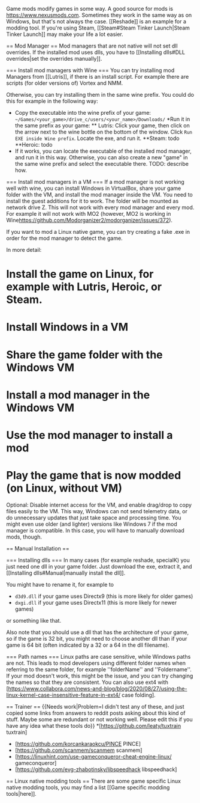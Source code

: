  
Game mods modify games in some way. A good source for mods is https://www.nexusmods.com. Sometimes they work in the same way as on Windows, but that's not always the case. [[Reshade]] is an example for a modding tool. If you're using Steam, [[Steam#Steam Tinker Launch|Steam Tinker Launch]] may make your life a lot easier.

== Mod Manager ==
Mod managers that are not native will not set dll overrides. If the installed mod uses dlls, you have to [[Installing dlls#DLL overrides|set the overrides manually]].

=== Install mod managers with Wine ===
You can try installing mod Managers from [[Lutris]], if there is an install script. For example there are scripts (for older versions of) Vortex and NMM.

Otherwise, you can try installing them in the same wine prefix. You could do this for example in the following way:

* Copy the executable into the wine prefix of your game: <code>~/Games/<your_game>/drive_c/users/<your_name>/Downloads/</code>
*Run it in the same prefix as your game:
** Lutris: Click your game, then click on the arrow next to the wine bottle on the bottom of the window. Click <code>Run EXE inside Wine prefix</code>. Locate the exe, and run it.
**Steam: todo
**Heroic: todo
* If it works, you can locate the executable of the installed mod manager, and run it in this way. Otherwise, you can also create a new "game" in the same wine prefix and select the executable there. TODO: describe how.

=== Install mod managers in a VM ===
If a mod manager is not working well with wine, you can install Windows in VirtualBox, share your game folder with the VM, and install the mod manager inside the VM. You need to install the guest additions for it to work. The folder will be mounted as network drive Z. This will not work with every mod manager and every mod. For example it will not work with MO2 (however, MO2 is working in Wine<ref>https://github.com/Modorganizer2/modorganizer/issues/372</ref>).

If you want to mod a Linux native game, you can try creating a fake .exe in order for the mod manager to detect the game.

In more detail:

# Install the game on Linux, for example with Lutris, Heroic, or Steam.
# Install Windows in a VM
# Share the game folder with the Windows VM
# Install a mod manager in the Windows VM
# Use the mod manager to install a mod
# Play the game that is now modded (on Linux, without VM)
Optional: Disable internet access for the VM, and enable drag/drop to copy files easily to the VM. This way, Windows can not send telemetry data, or do unnecessary updates that just take space and processing time. You might even use older (and lighter) versions like Windows 7 if the mod manager is compatible. In this case, you will have to manually download mods, though.

== Manual Installation ==

=== Installing dlls ===
In many cases (for example reshade, specialK) you just need one dll in your game folder. Just download the exe, extract it, and [[Installing dlls#Manual|manually install the dll]].

You might have to rename it, for example to

* <code>d3d9.dll</code> if your game uses Directx9 (this is more likely for older games)
* <code>dxgi.dll</code> if your game uses Directx11 (this is more likely for newer games)

or something like that.

Also note that you should use a dll that has the architecture of your game, so if the game is 32 bit, you might need to choose another dll than if your game is 64 bit (often indicated by a 32 or a 64 in the dll filename).

=== Path names ===
Linux paths are case sensitive, while Windows paths are not. This leads to mod developers using different folder names when referring to the same folder, for example ''folderName'' and ''Foldername''. If your mod doesn't work, this might be the issue, and you can try changing the names so that they are consistent. You can also use ext4 with [https://www.collabora.com/news-and-blog/blog/2020/08/27/using-the-linux-kernel-case-insensitive-feature-in-ext4/ case folding].

== Trainer ==
{{Needs work|Problem=I didn't test any of these, and just copied some links from answers to reddit posts asking about this kind of stuff. Maybe some are redundant or not working well. Please edit this if you have any idea what these tools do}}
*[https://github.com/leaty/tuxtrain tuxtrain]
* [https://github.com/korcankaraokcu/PINCE PINCE]
* [https://github.com/scanmem/scanmem scanmem]
* [https://linuxhint.com/use-gameconqueror-cheat-engine-linux/ gameconqueror]
* [https://github.com/evg-zhabotinsky/libspeedhack libspeedhack]

== Linux native modding tools ==
There are some game specific Linux native modding tools, you may find a list [[Game specific modding tools|here]].
